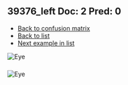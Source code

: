 ## 39376_left Doc: 2 Pred: 0
- [Back to confusion matrix](https://github.com/juliandewit/kaggle_retinopathy/blob/master/matrix.md)
- [Back to list](https://github.com/juliandewit/kaggle_retinopathy/blob/master/lists/20/list.md)
- [Next example in list](https://github.com/juliandewit/kaggle_retinopathy/blob/master/lists/20/39/39409_left.md)

![Eye](https://retinopaty.blob.core.windows.net/size1024/39376_left_2.jpeg)

### 

![Eye]()
